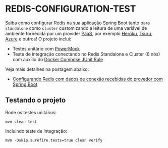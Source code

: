 # REDIS-CONFIGURATION-TEST

Saiba como configurar Redis na sua aplicação Spring Boot tanto para `standalone` como `cluster` customizando a leitura de uma variável de ambiente fornecida por um provider [PaaS](https://en.wikipedia.org/wiki/Platform_as_a_service), por exemplo [Heroku](https://www.heroku.com/), [Tsuru](https://tsuru.io/), [Azure](https://azure.microsoft.com/) e outros! O projeto inclui:

- Testes unitário com [PowerMock](https://github.com/powermock/powermock)
- Teste de integração conectando no Redis Standalone e Cluster (6 nós) com auxílio do [Docker Compose JUnit Rule](https://github.com/palantir/docker-compose-rule)

Veja mais detalhes na postagem abaixo:

- [Configurando Redis com dados de conexão recebidas do provedor com Spring Boot](https://medium.com/editora-globo/configurando-redis-com-dados-de-conex%C3%A3o-recebidas-do-provedor-com-spring-boot-de4de9469688)

## Testando o projeto

Rode os testes unitários:

    mvn clean test

Incluindo teste de integração:

    mvn -Dskip.surefire.tests=true clean verify